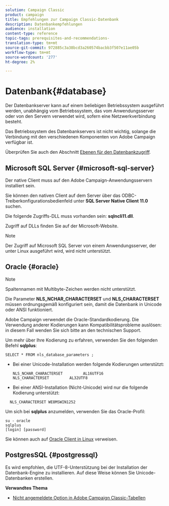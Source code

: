 ```yaml
---
solution: Campaign Classic
product: campaign
title: Empfehlungen zur Campaign Classic-Datenbank
description: Datenbankempfehlungen
audience: installation
content-type: reference
topic-tags: prerequisites-and-recommendations-
translation-type: tm+mt
source-git-commit: 972885c3a38bcd3a260574bacbb3f507e11ae05b
workflow-type: tm+mt
source-wordcount: '277'
ht-degree: 2%

---
```



# Datenbank{#database}

Der Datenbankserver kann auf einem beliebigen Betriebssystem ausgeführt werden, unabhängig vom Betriebssystem, das vom Anwendungsserver oder von den Servern verwendet wird, sofern eine Netzwerkverbindung besteht.

Das Betriebssystem des Datenbankservers ist nicht wichtig, solange die Verbindung mit den verschiedenen Komponenten von Adobe Campaign verfügbar ist.

Überprüfen Sie auch den Abschnitt [Ebenen für den Datenbankzugriff](../../installation/using/prerequisites-of-campaign-installation-in-linux.md#database-access-layers).

## Microsoft SQL Server {#microsoft-sql-server}

Der native Client muss auf den Adobe Campaign-Anwendungsservern installiert sein.

Sie können den nativen Client auf dem Server über das ODBC-Treiberkonfigurationsbedienfeld unter **SQL Server Native Client 11.0** suchen.

Die folgende Zugriffs-DLL muss vorhanden sein: **sqlncli11.dll**.

Zugriff auf DLLs finden Sie auf der Microsoft-Website.

>[!NOTE]
>
>Der Zugriff auf Microsoft SQL Server von einem Anwendungsserver, der unter Linux ausgeführt wird, wird nicht unterstützt.

## Oracle {#oracle}

>[!NOTE]
>
>Spaltennamen mit Multibyte-Zeichen werden nicht unterstützt.

Die Parameter **NLS_NCHAR_CHARACTERSET** und **NLS_CHARACTERSET** müssen ordnungsgemäß konfiguriert sein, damit die Datenbank in Unicode oder ANSI funktioniert.

Adobe Campaign verwendet die Oracle-Standardkodierung. Die Verwendung anderer Kodierungen kann Kompatibilitätsprobleme auslösen: in diesem Fall wenden Sie sich bitte an den technischen Support.

Um mehr über Ihre Kodierung zu erfahren, verwenden Sie den folgenden Befehl **sqlplus**:

```
SELECT * FROM nls_database_parameters ;
```

* Bei einer Unicode-Installation werden folgende Kodierungen unterstützt:

   ```
   NLS_NCHAR_CHARACTERSET         AL16UTF16
   NLS_CHARACTERSET         AL32UTF8
   ```

* Bei einer ANSI-Installation (Nicht-Unicode) wird nur die folgende Kodierung unterstützt:

```
  NLS_CHARACTERSET WE8MSWIN1252
```

Um sich bei **sqlplus** anzumelden, verwenden Sie das Oracle-Profil:

```
su - oracle 
sqlplus 
[login] [password]
```

Sie können auch auf [Oracle Client in Linux](../../installation/using/installing-packages-with-linux.md#oracle-client-in-linux) verweisen.

## PostgresSQL {#postgressql}

Es wird empfohlen, die UTF-8-Unterstützung bei der Installation der Datenbank-Engine zu installieren. Auf diese Weise können Sie Unicode-Datenbanken erstellen.

**Verwandtes Thema**

* [Nicht angemeldete Option in Adobe Campaign Classic-Tabellen](https://helpx.adobe.com/campaign/kb/unlogged-tables-classic.html)
